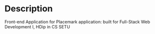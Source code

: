 # Description

Front-end Application for Placemark application: built for Full-Stack Web Development I, HDip in CS SETU 
